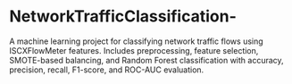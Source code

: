 # NetworkTrafficClassification-
A machine learning project for classifying network traffic flows using ISCXFlowMeter features. Includes preprocessing, feature selection, SMOTE-based balancing, and Random Forest classification with accuracy, precision, recall, F1-score, and ROC-AUC evaluation.
